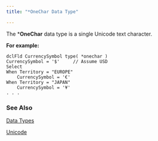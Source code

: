 ```yaml
---
title: "*OneChar Data Type"

---
```


The ***OneChar** data type is a single Unicode text character.

**For example:** 

```
dclFld CurrencySymbol type( *onechar )
CurrencySymbol = '$'     // Assume USD
Select
When Territory = "EUROPE"
    CurrencySymbol = '€'
When Territory = "JAPAN"
    CurrencySymbol = '¥'
. . . 
```

### See Also
[Data Types](ecrLrfDataTypesMain.html)

[Unicode](ecrConUnicode.html) 
